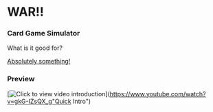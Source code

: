# WAR!!

### Card Game Simulator
What is it good for?

[Absolutely something!](https://immense-fjord-5827.herokuapp.com)

### Preview
[![Click to view video introduction](https://i.ytimg.com/vi_webp/gkG-IZsQX_g/mqdefault.webp)](https://www.youtube.com/watch?v=gkG-IZsQX_g"Quick Intro")
